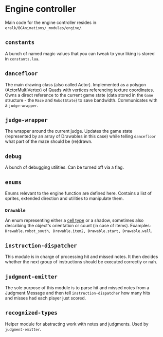 # Engine controller
Main code for the engine controller resides in `eralk/BGAnimations/_modules/engine/`.

## `constants`
A bunch of named magic values that you can tweak to your liking is stored in `constants.lua`.

## `dancefloor`
The main drawing class (also called Actor). Implemented as a polygon (ActorMultiVertex) of Quads with vertices referencing texture coordinates.
Owns a direct reference to the current game state (data stored in the `Game` structure - the `Maze` and `RobotState`) to save bandwidth. Communicates with a `judge-wrapper`.

## `judge-wrapper`
The wrapper around the current judge. Updates the game state (represented by an array of Drawables in this case)
while telling `dancefloor` what part of the maze should be (re)drawn.


## `debug`
A bunch of debugging utilities. Can be turned off via a flag.

## `enums`
Enums relevant to the engine function are defined here. Contains a list of sprites, extended direction and utilities to manipulate them.
### `Drawable`
An enum representing either a [cell type](../user/how_to_program.md#cell-types) or a shadow, sometimes also describing the object's orientation or count (in case of items).
Examples: `Drawable.robot_south, Drawable.item2, Drawable.start, Drawable.wall`.


## `instruction-dispatcher`
This module is in charge of processing hit and missed notes. It then decides whether the next group of instructions should be executed correctly or nah.

## `judgment-emitter`
The sole purpose of this module is to parse hit and missed notes from a Judgment Message and then tell `instruction-dispatcher` how many hits and misses had each player just scored.

## `recognized-types`
Helper module for abstracting work with notes and judgments. Used by `judgment-emitter`.
